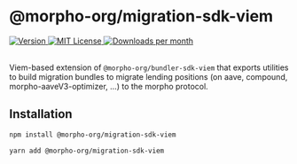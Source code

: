# @morpho-org/migration-sdk-viem

<a href="https://www.npmjs.com/package/@morpho-org/migration-sdk-viem">
    <picture>
        <source media="(prefers-color-scheme: dark)" srcset="https://img.shields.io/npm/v/@morpho-org/migration-sdk-viem?colorA=21262d&colorB=21262d&style=flat">
        <img src="https://img.shields.io/npm/v/@morpho-org/migration-sdk-viem?colorA=f6f8fa&colorB=f6f8fa&style=flat" alt="Version">
    </picture>
</a>
<a href="https://github.com/morpho-org/migration-sdk-viem/blob/main/LICENSE">
    <picture>
        <source media="(prefers-color-scheme: dark)" srcset="https://img.shields.io/npm/l/@morpho-org/migration-sdk-viem?colorA=21262d&colorB=21262d&style=flat">
        <img src="https://img.shields.io/npm/l/@morpho-org/migration-sdk-viem?colorA=f6f8fa&colorB=f6f8fa&style=flat" alt="MIT License">
    </picture>
</a>
<a href="https://www.npmjs.com/package/@morpho-org/migration-sdk-viem">
    <picture>
        <source media="(prefers-color-scheme: dark)" srcset="https://img.shields.io/npm/dm/@morpho-org/migration-sdk-viem?colorA=21262d&colorB=21262d&style=flat">
        <img src="https://img.shields.io/npm/dm/@morpho-org/migration-sdk-viem?colorA=f6f8fa&colorB=f6f8fa&style=flat" alt="Downloads per month">
    </picture>
</a>
<br />
<br />

Viem-based extension of `@morpho-org/bundler-sdk-viem` that exports utilities to build migration bundles to migrate lending positions (on aave, compound, morpho-aaveV3-optimizer, ...) to the morpho protocol.

## Installation

```bash
npm install @morpho-org/migration-sdk-viem
```

```bash
yarn add @morpho-org/migration-sdk-viem
```
